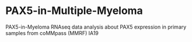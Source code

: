 # PAX5-in-Multiple-Myeloma
PAX5-in-Myeloma RNAseq data analysis about PAX5 expression in primary samples from coMMpass (MMRF) IA19
